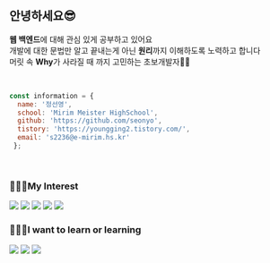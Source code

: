 ## 안녕하세요😎
<p>  
    <b>웹 백엔드</b>에 대해 관심 있게 공부하고 있어요<br/>
    개발에 대한 문법만 알고 끝내는게 아닌 <b>원리</b>까지 이해하도록 노력하고 합니다<br/>
    머릿 속 <b>Why</b>가 사라질 때 까지 고민하는 초보개발자💪🏻
</p>
<br/>

``` javascript
const information = {
  name: '정선영',
  school: 'Mirim Meister HighSchool',
  github: 'https://github.com/seonyo',
  tistory: 'https://youngging2.tistory.com/',
  email: 's2236@e-mirim.hs.kr'
 };  
```

<br/>

### 👩🏻‍💻My Interest 

<img src="https://img.shields.io/badge/Java-007396?style=for-the-badge&logo=Java&logoColor=white"> <img src="https://img.shields.io/badge/PHP -777BB4?style=for-the-badge&logo=PHP&logoColor=white">
 <img src="https://img.shields.io/badge/Node.js-339933?style=for-the-badge&logo=Node.js&logoColor=white">
 <img src="https://img.shields.io/badge/SpringBoot-6DB33F4?style=for-the-badge&logo=Spring Boot&logoColor=white">
  <img src="https://img.shields.io/badge/React-61DAFB?style=for-the-badge&logo=React&logoColor=white">


### 💁🏻‍♀️I want to learn or learning
<img src = "https://img.shields.io/badge/Kotlin-7F52FF?logo=Kotlin&logoColor=fff&style=for-the-badge"> <img src = "https://img.shields.io/badge/NestJS-E0234E?logo=nestjs&logoColor=fff&style=for-the-badge"> <img src="https://img.shields.io/badge/Django-092E20?style=for-the-badge&logo=Django&logoColor=white">

